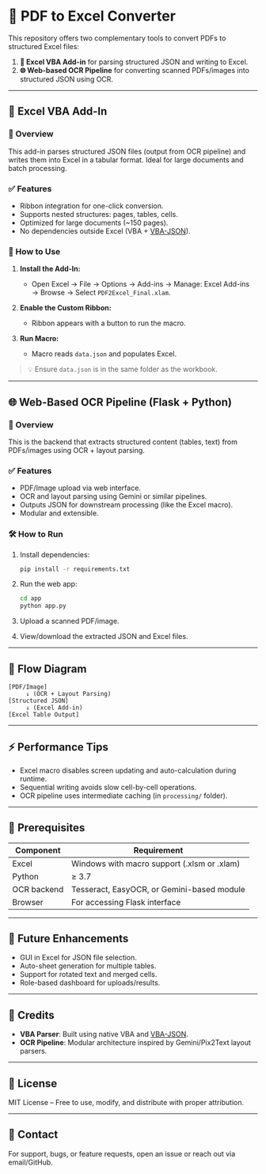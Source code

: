 # 📄 PDF to Excel Converter

This repository offers two complementary tools to convert PDFs to structured Excel files:

1. **🔧 Excel VBA Add-in** for parsing structured JSON and writing to Excel.  
2. **🌐 Web-based OCR Pipeline** for converting scanned PDFs/images into structured JSON using OCR.

---

## 🔧 Excel VBA Add-In

### 📌 Overview

This add-in parses structured JSON files (output from OCR pipeline) and writes them into Excel in a tabular format. Ideal for large documents and batch processing.

### ✅ Features

- Ribbon integration for one-click conversion.
- Supports nested structures: pages, tables, cells.
- Optimized for large documents (~150 pages).
- No dependencies outside Excel (VBA + [VBA-JSON](https://github.com/VBA-tools/VBA-JSON)).

### 🚀 How to Use

1. **Install the Add-In:**
   - Open Excel → File → Options → Add-ins → Manage: Excel Add-ins → Browse → Select `PDF2Excel_Final.xlam`.

2. **Enable the Custom Ribbon:**
   - Ribbon appears with a button to run the macro.

3. **Run Macro:**
   - Macro reads `data.json` and populates Excel.

> 💡 Ensure `data.json` is in the same folder as the workbook.

---

## 🌐 Web-Based OCR Pipeline (Flask + Python)

### 📌 Overview

This is the backend that extracts structured content (tables, text) from PDFs/images using OCR + layout parsing.

### ✅ Features

- PDF/Image upload via web interface.
- OCR and layout parsing using Gemini or similar pipelines.
- Outputs JSON for downstream processing (like the Excel macro).
- Modular and extensible.

### 🛠 How to Run

1. Install dependencies:

   ```bash
   pip install -r requirements.txt
   ```

2. Run the web app:

   ```bash
   cd app
   python app.py
   ```

3. Upload a scanned PDF/image.

4. View/download the extracted JSON and Excel files.

---

## 🔄 Flow Diagram

```
[PDF/Image] 
     ↓ (OCR + Layout Parsing)
[Structured JSON] 
     ↓ (Excel Add-in)
[Excel Table Output]
```

---

## ⚡ Performance Tips

- Excel macro disables screen updating and auto-calculation during runtime.
- Sequential writing avoids slow cell-by-cell operations.
- OCR pipeline uses intermediate caching (in `processing/` folder).

---

## 📝 Prerequisites

| Component    | Requirement                                  |
|--------------|----------------------------------------------|
| Excel        | Windows with macro support (.xlsm or .xlam)  |
| Python       | ≥ 3.7                                         |
| OCR backend  | Tesseract, EasyOCR, or Gemini-based module   |
| Browser      | For accessing Flask interface                |

---

## 🔮 Future Enhancements

- GUI in Excel for JSON file selection.
- Auto-sheet generation for multiple tables.
- Support for rotated text and merged cells.
- Role-based dashboard for uploads/results.

---

## 🧠 Credits

- **VBA Parser**: Built using native VBA and [VBA-JSON](https://github.com/VBA-tools/VBA-JSON).
- **OCR Pipeline**: Modular architecture inspired by Gemini/Pix2Text layout parsers.

---

## 📜 License

MIT License – Free to use, modify, and distribute with proper attribution.

---

## 📧 Contact

For support, bugs, or feature requests, open an issue or reach out via email/GitHub.
```